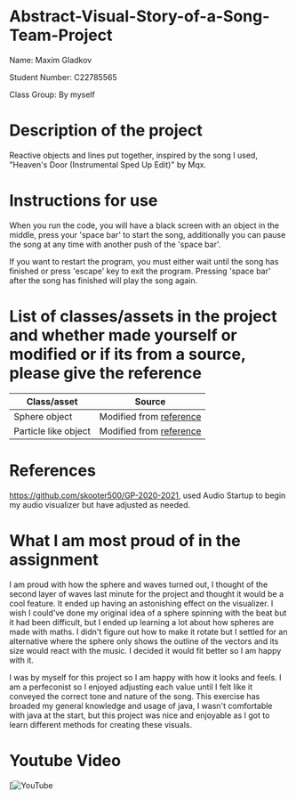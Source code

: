 # Abstract-Visual-Story-of-a-Song-Team-Project

Name: Maxim Gladkov

Student Number: C22785565

Class Group: By myself


# Description of the project
Reactive objects and lines put together, inspired by the song I used, "Heaven's Door (Instrumental Sped Up Edit)" by Mqx.


# Instructions for use
When you run the code, you will have a black screen with an object in the middle, press your 'space bar' to start the song,
additionally you can pause the song at any time with another push of the 'space bar'.

If you want to restart the program, you must either wait until the song has finished or press 'escape' key to exit the program.
Pressing 'space bar' after the song has finished will play the song again.


# List of classes/assets in the project and whether made yourself or modified or if its from a source, please give the reference

| Class/asset | Source |
|-----------|-----------|
| Sphere object | Modified from [reference](https://www.youtube.com/watch?v=RkuBWEkBrZA) |
| Particle like object | Modified from [reference](https://www.youtube.com/watch?v=283rmgvFDE0) |


# References
https://github.com/skooter500/GP-2020-2021, used Audio Startup to begin my audio visualizer but have adjusted as needed.


# What I am most proud of in the assignment
I am proud with how the sphere and waves turned out, I thought of the second layer of waves last minute for the project and thought it would be a cool feature. It ended up having an astonishing effect on the visualizer. I wish I could've done my original idea of a sphere spinning with the beat but it had been difficult, but I ended up learning a lot about how spheres are made with maths. I didn't figure out how to make it rotate but I settled for an alternative where the sphere only shows the outline of the vectors and its size would react with the music. I decided it would fit better so I am happy with it.

I was by myself for this project so I am happy with how it looks and feels. I am a perfeconist so I enjoyed adjusting each value until I felt like it conveyed the correct tone and nature of the song. This exercise has broaded my general knowledge and usage of java, I wasn't comfortable with java at the start, but this project was nice and enjoyable as I got to learn different methods for creating these visuals.




# Youtube Video

[![YouTube](https://www.youtube.com/watch?v=2VOU6OpSqvU)
